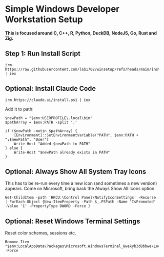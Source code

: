 # Simple Windows Developer Workstation Setup

**This is focused around C, C++, R, Python, DuckDB, NodeJS, Go, Rust and Zig.**

## Step 1: Run Install Script

    irm https://raw.githubusercontent.com/lab1702/winsetup/refs/heads/main/install.ps1 | iex

## Optional: Install Claude Code

    irm https://claude.ai/install.ps1 | iex

Add it to path:

    $newPath = "$env:USERPROFILE\.local\bin"
    $pathArray = $env:PATH -split ';'
    
    if ($newPath -notin $pathArray) {
        [Environment]::SetEnvironmentVariable("PATH", $env:PATH + ";$newPath", "User")
        Write-Host "Added $newPath to PATH"
    } else {
        Write-Host "$newPath already exists in PATH"
    }

## Optional: Always Show All System Tray Icons

This has to be re-run every time a new icon (and sometimes a new version) appears. Come on Microsoft, bring back the Always Show All Icons option.

    Get-ChildItem -path 'HKCU:\Control Panel\NotifyIconSettings' -Recurse | ForEach-Object {New-ItemProperty -Path $_.PSPath -Name 'IsPromoted' -Value '1' -PropertyType DWORD -Force }

## Optional: Reset Windows Terminal Settings

Reset color schemes, sessions etc.

    Remove-Item "$env:LocalAppData\Packages\Microsoft.WindowsTerminal_8wekyb3d8bbwe\LocalState\settings.json" -Force
